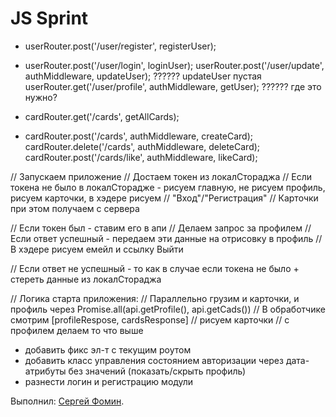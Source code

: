 # JS Sprint


+    userRouter.post('/user/register', registerUser);
+    userRouter.post('/user/login', loginUser);
    userRouter.post('/user/update', authMiddleware, updateUser); ?????? updateUser пустая
    userRouter.get('/user/profile', authMiddleware, getUser); ?????? где это нужно?

+    cardRouter.get('/cards', getAllCards);
+    cardRouter.post('/cards', authMiddleware, createCard);
    cardRouter.delete('/cards', authMiddleware, deleteCard);
    cardRouter.post('/cards/like', authMiddleware, likeCard);

// Запускаем приложение
// Достаем токен из локалСтораджа
// Если токена не было в локалСторадже - рисуем главную, не рисуем профиль, рисуем карточки, в хэдере рисуем
// "Вход"/"Регистрация"
// Карточки при этом получаем с сервера

// Если токен был - ставим его в апи
// Делаем запрос за профилем
// Если ответ успешный - передаем эти данные на отрисовку в профиль
// В хэдере рисуем емейл и ссылку Выйти

// Если ответ не успешный - то как в случае если токена не было + стереть данные из локалСтораджа

// Логика старта приложения:
// Параллельно грузим и карточки, и профиль через Promise.all(api.getProfile(), api.getCads())
// В обработчике смотрим [profileRespose, cardsResponse]
// рисуем карточки
// с профилем делаем то что выше


+ добавить фикс эл-т с текущим роутом
+ добавить класс управления состоянием авторизации через дата-атрибуты без значений (показать/скрыть профиль)
+ разнести логин и регистрацию модули



Выполнил: [Сергей Фомин](https://htmlacademy.ru//profile/id1606421).
